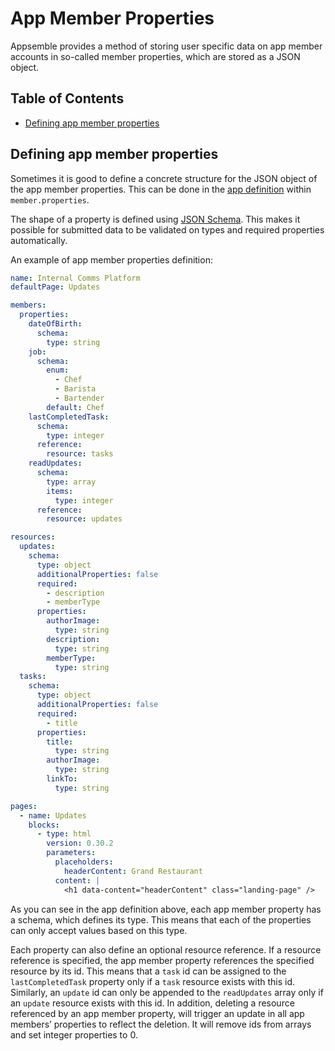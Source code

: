 # App Member Properties

Appsemble provides a method of storing user specific data on app member accounts in so-called member
properties, which are stored as a JSON object.

## Table of Contents

- [Defining app member properties](#defining-app-member-properties)

## Defining app member properties

Sometimes it is good to define a concrete structure for the JSON object of the app member
properties. This can be done in the [app definition](../05-reference/app.mdx#app-definition) within
`member.properties`.

The shape of a property is defined using [JSON Schema](https://json-schema.org/). This makes it
possible for submitted data to be validated on types and required properties automatically.

An example of app member properties definition:

```yaml copy validate
name: Internal Comms Platform
defaultPage: Updates

members:
  properties:
    dateOfBirth:
      schema:
        type: string
    job:
      schema:
        enum:
          - Chef
          - Barista
          - Bartender
        default: Chef
    lastCompletedTask:
      schema:
        type: integer
      reference:
        resource: tasks
    readUpdates:
      schema:
        type: array
        items:
          type: integer
      reference:
        resource: updates

resources:
  updates:
    schema:
      type: object
      additionalProperties: false
      required:
        - description
        - memberType
      properties:
        authorImage:
          type: string
        description:
          type: string
        memberType:
          type: string
  tasks:
    schema:
      type: object
      additionalProperties: false
      required:
        - title
      properties:
        title:
          type: string
        authorImage:
          type: string
        linkTo:
          type: string

pages:
  - name: Updates
    blocks:
      - type: html
        version: 0.30.2
        parameters:
          placeholders:
            headerContent: Grand Restaurant
          content: |
            <h1 data-content="headerContent" class="landing-page" />
```

As you can see in the app definition above, each app member property has a schema, which defines its
type. This means that each of the properties can only accept values based on this type.

Each property can also define an optional resource reference. If a resource reference is specified,
the app member property references the specified resource by its id. This means that a `task` id can
be assigned to the `lastCompletedTask` property only if a `task` resource exists with this id.
Similarly, an `update` id can only be appended to the `readUpdates` array only if an `update`
resource exists with this id. In addition, deleting a resource referenced by an app member property,
will trigger an update in all app members’ properties to reflect the deletion. It will remove ids
from arrays and set integer properties to 0.
